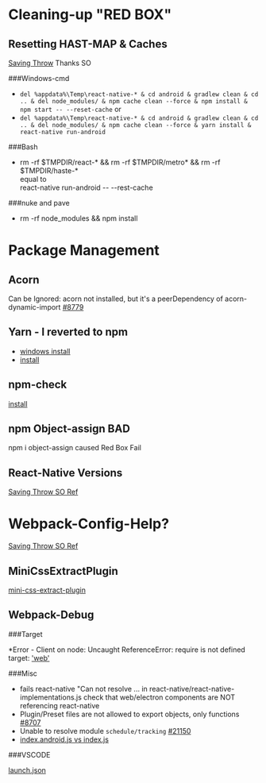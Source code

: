 Cleaning-up "RED BOX"
=====================

Resetting HAST-MAP & Caches
---------------------------

  [Saving Throw](https://gist.github.com/jarretmoses/c2e4786fd342b3444f3bc6beff32098d) Thanks SO  

###Windows-cmd

 * `del %appdata%\Temp\react-native-* & cd android & gradlew clean & cd .. & del node_modules/ & npm cache clean --force & npm install & npm start -- --reset-cache`
    or
 * `del %appdata%\Temp\react-native-* & cd android & gradlew clean & cd .. & del node_modules/ & npm cache clean --force & yarn install & react-native run-android`

###Bash

 * rm -rf $TMPDIR/react-* && rm -rf $TMPDIR/metro* && rm -rf $TMPDIR/haste-*   
   equal to  
   react-native run-android -- --rest-cache
   
###nuke and pave
   
  * rm -rf node_modules && npm install

Package Management 
==================

Acorn
-----

Can be Ignored: 
acorn not installed, but it's a peerDependency of acorn-dynamic-import [#8779](https://github.com/webpack/webpack/issues/8779)

Yarn - I reverted to npm
------------------------

  * [windows install](https://yarnpkg.com/lang/en/docs/install/#windows-stable)
  * [install](https://www.npmjs.com/package/yarn?activeTab=versions)

npm-check
---------

  [install](https://www.npmjs.com/package/npm-check)

npm Object-assign BAD
---------------------

  npm i object-assign caused Red Box Fail

React-Native Versions
---------------------

  [Saving Throw SO Ref](https://github.com/facebook/react-native/releases?after=v0.58.0)


Webpack-Config-Help?
====================

  [Saving Throw SO Ref](https://webpack.js.org/configuration/resolve/#resolve-alias)

  
MiniCssExtractPlugin
--------------------

[mini-css-extract-plugin](https://webpack.js.org/plugins/mini-css-extract-plugin)


Webpack-Debug
-------------

###Target

 *Error - Client on node: Uncaught ReferenceError: require is not defined
  target: ['web'](https://stackoverflow.com/questions/19059580/client-on-node-uncaught-referenceerror-require-is-not-defined)

###Misc

 * fails react-native "Can not resolve ... in react-native/react-native-implementations.js
   check that web/electron components are NOT referencing react-native 
 * Plugin/Preset files are not allowed to export objects, only functions [#8707](https://github.com/babel/babel/issues/8707)
 * Unable to resolve module `schedule/tracking` [#21150](https://github.com/facebook/react-native/issues/21150)
 * [index.android.js vs index.js](https://stackoverflow.com/questions/44446523/unable-to-load-script-from-assets-index-android-bundle-on-windows/44476757#44476757)

 ###VSCODE
 
 [launch.json](https://stackoverflow.com/questions/34835082/how-to-debug-using-npm-run-scripts-from-vscode)
 
 